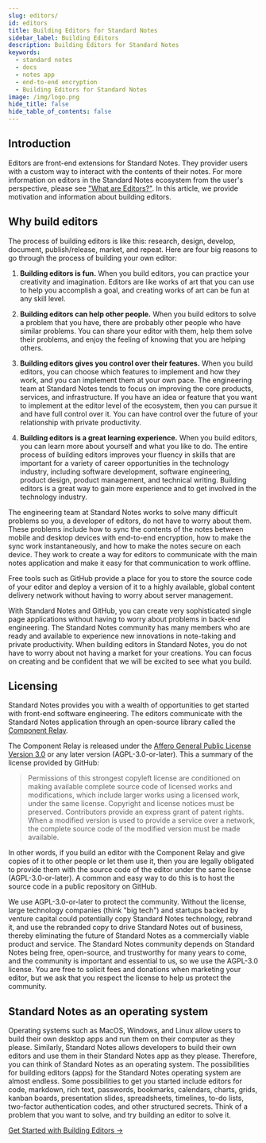 ```yaml
---
slug: editors/
id: editors
title: Building Editors for Standard Notes
sidebar_label: Building Editors
description: Building Editors for Standard Notes
keywords:
  - standard notes
  - docs
  - notes app
  - end-to-end encryption
  - Building Editors for Standard Notes
image: /img/logo.png
hide_title: false
hide_table_of_contents: false
---
```


## Introduction

Editors are front-end extensions for Standard Notes. They provider users with a custom way to interact with the contents of their notes. For more information on editors in the Standard Notes ecosystem from the user's perspective, please see ["What are Editors?"](../usage/what-are-editors.md). In this article, we provide motivation and information about building editors.

## Why build editors

The process of building editors is like this: research, design, develop, document, publish/release, market, and repeat. Here are four big reasons to go through the process of building your own editor:

1. **Building editors is fun.** When you build editors, you can practice your creativity and imagination. Editors are like works of art that you can use to help you accomplish a goal, and creating works of art can be fun at any skill level.

2. **Building editors can help other people.** When you build editors to solve a problem that you have, there are probably other people who have similar problems. You can share your editor with them, help them solve their problems, and enjoy the feeling of knowing that you are helping others.

3. **Building editors gives you control over their features.** When you build editors, you can choose which features to implement and how they work, and you can implement them at your own pace. The engineering team at Standard Notes tends to focus on improving the core products, services, and infrastructure. If you have an idea or feature that you want to implement at the editor level of the ecosystem, then you can pursue it and have full control over it. You can have control over the future of your relationship with private productivity.

4. **Building editors is a great learning experience.** When you build editors, you can learn more about yourself and what you like to do. The entire process of building editors improves your fluency in skills that are important for a variety of career opportunities in the technology industry, including software development, software engineering, product design, product management, and technical writing. Building editors is a great way to gain more experience and to get involved in the technology industry.

The engineering team at Standard Notes works to solve many difficult problems so you, a developer of editors, do not have to worry about them. These problems include how to sync the contents of the notes between mobile and desktop devices with end-to-end encryption, how to make the sync work instantaneously, and how to make the notes secure on each device. They work to create a way for editors to communicate with the main notes application and make it easy for that communication to work offline.

Free tools such as GitHub provide a place for you to store the source code of your editor and deploy a version of it to a highly available, global content delivery network without having to worry about server management.

With Standard Notes and GitHub, you can create very sophisticated single page applications without having to worry about problems in back-end engineering. The Standard Notes community has many members who are ready and available to experience new innovations in note-taking and private productivity. When building editors in Standard Notes, you do not have to worry about not having a market for your creations. You can focus on creating and be confident that we will be excited to see what you build.

## Licensing

Standard Notes provides you with a wealth of opportunities to get started with front-end software engineering. The editors communicate with the Standard Notes application through an open-source library called the [Component Relay](https://github.com/standardnotes/component-relay).

The Component Relay is released under the [Affero General Public License Version 3.0](https://github.com/standardnotes/component-relay/blob/main/LICENSE) or any later version (AGPL-3.0-or-later). This a summary of the license provided by GitHub:

> Permissions of this strongest copyleft license are conditioned on making available complete source code of licensed works and modifications, which include larger works using a licensed work, under the same license. Copyright and license notices must be preserved. Contributors provide an express grant of patent rights. When a modified version is used to provide a service over a network, the complete source code of the modified version must be made available.

In other words, if you build an editor with the Component Relay and give copies of it to other people or let them use it, then you are legally obligated to provide them with the source code of the editor under the same license (AGPL-3.0-or-later). A common and easy way to do this is to host the source code in a public repository on GitHub.

We use AGPL-3.0-or-later to protect the community. Without the license, large technology companies (think "big tech") and startups backed by venture capital could potentially copy Standard Notes technology, rebrand it, and use the rebranded copy to drive Standard Notes out of business, thereby eliminating the future of Standard Notes as a commercially viable product and service. The Standard Notes community depends on Standard Notes being free, open-source, and trustworthy for many years to come, and the community is important and essential to us, so we use the AGPL-3.0 license. You are free to solicit fees and donations when marketing your editor, but we ask that you respect the license to help us protect the community.

## Standard Notes as an operating system

Operating systems such as MacOS, Windows, and Linux allow users to build their own desktop apps and run them on their computer as they please. Similarly, Standard Notes allows developers to build their own editors and use them in their Standard Notes app as they please. Therefore, you can think of Standard Notes as an operating system. The possibilities for building editors (apps) for the Standard Notes operating system are almost endless. Some possibilities to get you started include editors for code, markdown, rich text, passwords, bookmarks, calendars, charts, grids, kanban boards, presentation slides, spreadsheets, timelines, to-do lists, two-factor authentication codes, and other structured secrets. Think of a problem that you want to solve, and try building an editor to solve it.

[Get Started with Building Editors →](./editors-getting-started.md)
